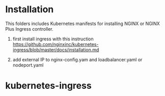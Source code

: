 # Installation

This folders includes Kubernetes manifests for installing NGINX or NGINX Plus Ingress controller.

1) first install ingress with this instruction https://github.com/nginxinc/kubernetes-ingress/blob/master/docs/installation.md

2) add external IP to nginx-config.yam and loadbalancer.yaml or nodeport.yaml

# kubernetes-ingress

